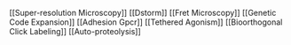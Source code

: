 [[Super-resolution Microscopy]]
[[Dstorm]]
[[Fret Microscopy]]
[[Genetic Code Expansion]]
[[Adhesion Gpcr]]
[[Tethered Agonism]]
[[Bioorthogonal Click Labeling]]
[[Auto-proteolysis]]
